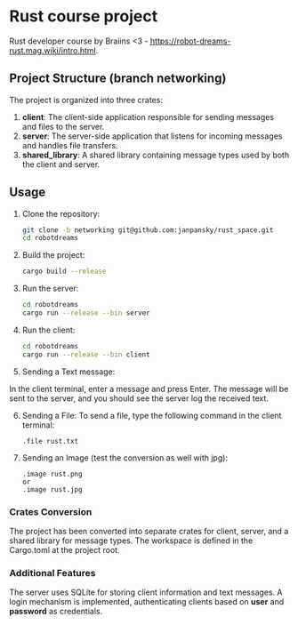 # Rust course project

Rust developer course by Braiins <3 - https://robot-dreams-rust.mag.wiki/intro.html.

## Project Structure (branch networking)

The project is organized into three crates:

1. **client**: The client-side application responsible for sending messages and files to the server.
2. **server**: The server-side application that listens for incoming messages and handles file transfers.
3. **shared_library**: A shared library containing message types used by both the client and server.

## Usage

1. Clone the repository:
   ```bash
   git clone -b networking git@github.com:janpansky/rust_space.git
   cd robotdreams
2. Build the project:
    ```bash
   cargo build --release
3. Run the server:
   ```bash
   cd robotdreams
   cargo run --release --bin server
4. Run the client:
   ```bash
   cd robotdreams
   cargo run --release --bin client
5. Sending a Text message:

In the client terminal, enter a message and press Enter. The message will be sent to the server, and you should see the server log the received text.

6. Sending a File:
To send a file, type the following command in the client terminal:
   ```
   .file rust.txt

7. Sending an Image (test the conversion as well with jpg):
   ```
   .image rust.png
   or
   .image rust.jpg
   
### Crates Conversion
The project has been converted into separate crates for client, server, and a shared library for message types. The workspace is defined in the Cargo.toml at the project root.

### Additional Features
The server uses SQLite for storing client information and text messages.
A login mechanism is implemented, authenticating clients based on **user** and **password** as credentials.